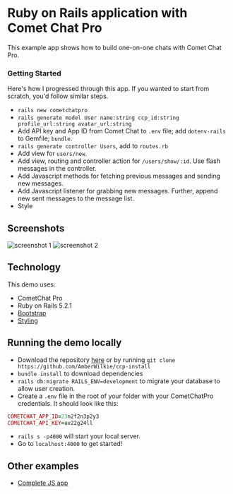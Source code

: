 # Ruby on Rails application with Comet Chat Pro

This example app shows how to build one-on-one chats with Comet Chat Pro.

### Getting Started
Here's how I progressed through this app. If you wanted to start from scratch, you'd follow similar steps.
- `rails new cometchatpro`
- `rails generate model User name:string ccp_id:string profile_url:string avatar_url:string`
- Add API key and App ID from Comet Chat to `.env` file; add `dotenv-rails` to Gemfile; `bundle`.
- `rails generate controller Users`, add to `routes.rb`
- Add view for `users/new`.
- Add view, routing and controller action for `/users/show/:id`. Use flash messages in the controller.
- Add Javascript methods for fetching previous messages and sending new messages.
- Add Javascript listener for grabbing new messages. Further, append new sent messages to the message list.
- Style


## Screenshots
![screenshot 1](screenshot1.png)
![screenshot 2](screenshot2.png)

## Technology
This demo uses:

* CometChat Pro
* Ruby on Rails 5.2.1
* [Bootstrap](https://github.com/twbs/bootstrap-rubygem)
* [Styling](https://bootsnipp.com/snippets/exZX3)

## Running the demo locally
* Download the repository [here](https://github.com/AmberWilkie/ccp-install) or by running `git clone https://github.com/AmberWilkie/ccp-install`
* `bundle install` to download dependencies
* `rails db:migrate RAILS_ENV=development` to migrate your database to allow user creation.
* Create a `.env` file in the root of your folder with your CometChatPro credentials. It should look like this:
```ruby
COMETCHAT_APP_ID=23n2f2n3p2y3
COMETCHAT_API_KEY=av22g24ll
```
* `rails s -p4000` will start your local server.
* Go to `localhost:4000` to get started!

## Other examples

* [Complete JS app](https://github.com/cometchat-pro/javascript-reactjs-chat-app)
